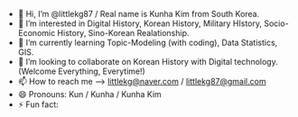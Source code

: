- 👋 Hi, I’m @littlekg87 / Real name is Kunha Kim from South Korea.
- 👀 I’m interested in Digital History, Korean History, Military HIstory, Socio-Economic History, Sino-Korean Realationship.
- 🌱 I’m currently learning Topic-Modeling (with coding), Data Statistics, GIS.
- 💞️ I’m looking to collaborate on Korean History with Digital technology. (Welcome Everything, Everytime!)
- 📫 How to reach me --> littlekg@naver.com / littlekg87@gmail.com
- 😄 Pronouns: Kun / Kunha / Kunha Kim
- ⚡ Fun fact: 

<!---
littlekg87/littlekg87 is a ✨ special ✨ repository because its `README.md` (this file) appears on your GitHub profile.
You can click the Preview link to take a look at your changes.
--->
